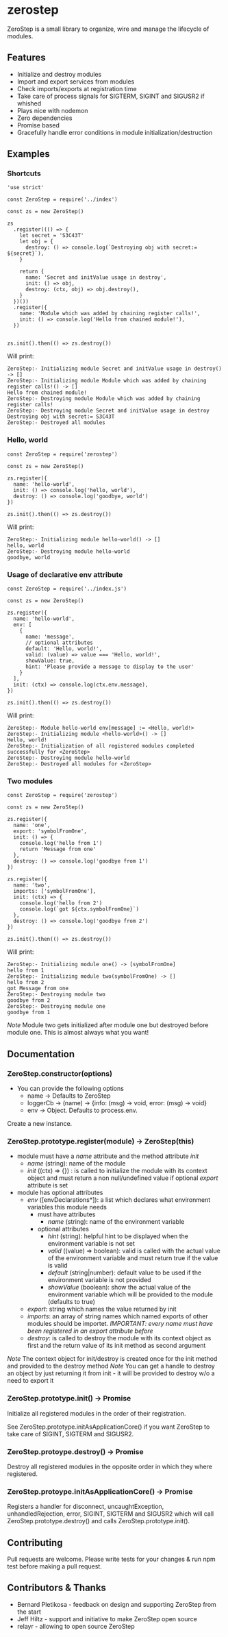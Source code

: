 # zerostep
ZeroStep is a small library to organize, wire and manage the
lifecycle of modules.

## Features
- Initialize and destroy modules
- Import and export services from modules
- Check imports/exports at registration time
- Take care of process signals for SIGTERM, SIGINT and SIGUSR2 if whished
- Plays nice with nodemon
- Zero dependencies
- Promise based
- Gracefully handle error conditions in module initialization/destruction

## Examples

### Shortcuts
    'use strict'

    const ZeroStep = require('../index')

    const zs = new ZeroStep()

    zs
      .register((() => {
        let secret = 'S3C43T'
        let obj = {
          destroy: () => console.log(`Destroying obj with secret:= ${secret}`),
        }

        return {
          name: 'Secret and initValue usage in destroy',
          init: () => obj,
          destroy: (ctx, obj) => obj.destroy(),
        }
      })())
      .register({
        name: 'Module which was added by chaining register calls!',
        init: () => console.log('Hello from chained module!'),
      })


    zs.init().then(() => zs.destroy())

Will print:

    ZeroStep:- Initializing module Secret and initValue usage in destroy() -> []
    ZeroStep:- Initializing module Module which was added by chaining register calls!() -> []
    Hello from chained module!
    ZeroStep:- Destroying module Module which was added by chaining register calls!
    ZeroStep:- Destroying module Secret and initValue usage in destroy
    Destroying obj with secret:= S3C43T
    ZeroStep:- Destroyed all modules

### Hello, world
    const ZeroStep = require('zerostep')

    const zs = new ZeroStep()

    zs.register({
      name: 'hello-world',
      init: () => console.log('hello, world'),
      destroy: () => console.log('goodbye, world')
    })

    zs.init().then(() => zs.destroy())

Will print:

    ZeroStep:- Initializing module hello-world() -> []
    hello, world
    ZeroStep:- Destroying module hello-world
    goodbye, world

### Usage of declarative env attribute

    const ZeroStep = require('../index.js')

    const zs = new ZeroStep()

    zs.register({
      name: 'hello-world',
      env: [
        {
          name: 'message',
          // optional attributes
          default: 'Hello, world!',
          valid: (value) => value === 'Hello, world!',
          showValue: true,
          hint: 'Please provide a message to display to the user'
        }
      ],
      init: (ctx) => console.log(ctx.env.message),
    })

    zs.init().then(() => zs.destroy())

Will print:

    ZeroStep:- Module hello-world env[message] := <Hello, world!>
    ZeroStep:- Initializing module <hello-world>() -> []
    Hello, world!
    ZeroStep:- Initialization of all registered modules completed successfully for <ZeroStep>
    ZeroStep:- Destroying module hello-world
    ZeroStep:- Destroyed all modules for <ZeroStep>


### Two modules

    const ZeroStep = require('zerostep')

    const zs = new ZeroStep()

    zs.register({
      name: 'one',
      export: 'symbolFromOne',
      init: () => {
        console.log('hello from 1')
        return 'Message from one'
      },
      destroy: () => console.log('goodbye from 1')
    })

    zs.register({
      name: 'two',
      imports: ['symbolFromOne'],
      init: (ctx) => {
        console.log('hello from 2')
        console.log(`got ${ctx.symbolFromOne}`)
      },
      destroy: () => console.log('goodbye from 2')
    })

    zs.init().then(() => zs.destroy())

Will print:

    ZeroStep:- Initializing module one() -> [symbolFromOne]
    hello from 1
    ZeroStep:- Initializing module two(symbolFromOne) -> []
    hello from 2
    got Message from one
    ZeroStep:- Destroying module two
    goodbye from 2
    ZeroStep:- Destroying module one
    goodbye from 1

*Note* Module two gets initialized after module one but destroyed before module one.
This is almost always what you want!

## Documentation

### ZeroStep.constructor(options)
- You can provide the following options
  - name -> Defaults to ZeroStep
  - loggerCb -> (name) -> {info: (msg) -> void, error: (msg) -> void}
  - env -> Object. Defaults to process.env.

Create a new instance.

### ZeroStep.prototype.register(module) -> ZeroStep(this)
- module must have a *name* attribute and the method attribute *init*
  - *name* (string): name of the module
  - *init* ((ctx) => {}) : is called to initialize the module with its context object and must return a non null/undefined value if optional *export* attribute is set
- module has optional attributes
  - *env* ([envDeclarations*]): a list which declares what environment variables this module needs
    - must have attributes
      - *name* (string): name of the environment variable
    - optional attributes
      - *hint* (string): helpful hint to be displayed when the environment variable is not set
      - *valid* ((value) => boolean): valid is called with the actual value of the environment variable and must return true if the value is valid
      - *default* (string|number): default value to be used if the environment variable is not provided
      - *showValue* (boolean): show the actual value of the environment variable which will be provided to the module (defaults to true)
  - *export*: string which names the value returned by init
  - *imports*: an array of string names which named exports of other modules should be importet.
    _IMPORTANT: every name must have been registered in an *export* attribute before_
  - *destroy*: is called to destroy the module with its context object as first and the return value of its init method as second argument


*Note* The context object for init/destroy is created once for the init method and provided to the destroy method
*Note* You can get a handle to destroy an object by just returning it from init - it will be provided to destroy w/o a need to export it

### ZeroStep.prototype.init() -> Promise
Initialize all registered modules in the order of their registration.

See ZeroStep.prototype.initAsApplicationCore() if you want ZeroStep to take care of SIGINT, SIGTERM and SIGUSR2.

### ZeroStep.protoype.destroy() -> Promise
Destroy all registered modules in the opposite order in which they where registered.

### ZeroStep.protoype.initAsApplicationCore() -> Promise
Registers a handler for disconnect, uncaughtException, unhandledRejection, error, SIGINT, SIGTERM and SIGUSR2 which will call ZeroStep.prototype.destroy() and calls ZeroStep.prototype.init().

## Contributing
Pull requests are welcome.
Please write tests for your changes & run npm test before making a pull request.

## Contributors & Thanks

- Bernard Pletikosa - feedback on design and supporting ZeroStep from the start
- Jeff Hiltz - support and initiative to make ZeroStep open source
- relayr - allowing to open source ZeroStep
